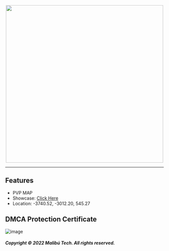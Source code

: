 <div id="header" align="center">
  <img src="https://dunb17ur4ymx4.cloudfront.net/wysiwyg/1041307/8549cd17530631d26c691a1ef73fb1186089f5f8.png" width="500"/>
</div>

---

## Features

- PVP MAP
- Showcase: [Click Here](https://www.youtube.com/watch?v=pyjiBbjvojA)
- Location: -3740.52, -3012.20, 545.27

## DMCA Protection Certificate
![image](https://cdn.discordapp.com/attachments/1045063739738705940/1045112624104349716/image.png)

##### Copyright © 2022 Malibú Tech. All rights reserved.
